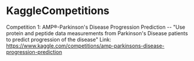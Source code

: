 # KaggleCompetitions

Competition 1: AMP®-Parkinson's Disease Progression Prediction -- "Use protein and peptide data measurements from Parkinson's Disease patients to predict progression of the disease"
Link: https://www.kaggle.com/competitions/amp-parkinsons-disease-progression-prediction
